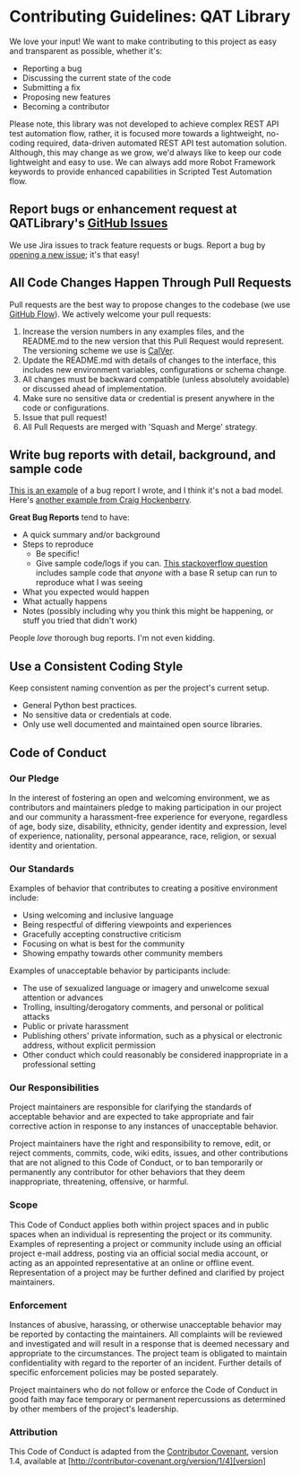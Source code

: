 # Contributing Guidelines: QAT Library
We love your input! We want to make contributing to this project as easy and transparent as possible, whether it's:

- Reporting a bug
- Discussing the current state of the code
- Submitting a fix
- Proposing new features
- Becoming a contributor

Please note, this library was not developed to achieve complex REST API test automation flow, rather, it is focused
more towards a lightweight, no-coding required, data-driven automated REST API test automation solution. Although, this
may change as we grow, we'd always like to keep our code lightweight and easy to use. We can always add more Robot
Framework keywords to provide enhanced capabilities in Scripted Test Automation flow.  

## Report bugs or enhancement request at QATLibrary's [GitHub Issues](https://github.com/sharif314/QATLibrary/issues)
We use Jira issues to track feature requests or bugs.
Report a bug by [opening a new issue](https://github.com/sharif314/QATLibrary/issues/new/choose); it's that easy!

## All Code Changes Happen Through Pull Requests
Pull requests are the best way to propose changes to the codebase
(we use [GitHub Flow](https://guides.github.com/introduction/flow/)).
We actively welcome your pull requests:

1. Increase the version numbers in any examples files, and the README.md to the new version that this
   Pull Request would represent. The versioning scheme we use is [CalVer](https://calver.org/).
2. Update the README.md with details of changes to the interface, this includes new environment
   variables, configurations or schema change.
3. All changes must be backward compatible (unless absolutely avoidable) or discussed ahead of implementation.
4. Make sure no sensitive data or credential is present anywhere in the code or configurations.
5. Issue that pull request!
6. All Pull Requests are merged with 'Squash and Merge' strategy.


## Write bug reports with detail, background, and sample code
[This is an example](http://stackoverflow.com/q/12488905/180626) of a bug report I wrote, and I think it's not a
bad model. Here's [another example from Craig Hockenberry](http://www.openradar.me/11905408).

**Great Bug Reports** tend to have:

- A quick summary and/or background
- Steps to reproduce
    - Be specific!
    - Give sample code/logs if you can. [This stackoverflow question](http://stackoverflow.com/q/12488905/180626)
      includes sample code that *anyone* with a base R setup can run to reproduce what I was seeing
- What you expected would happen
- What actually happens
- Notes (possibly including why you think this might be happening, or stuff you tried that didn't work)

People *love* thorough bug reports. I'm not even kidding.

## Use a Consistent Coding Style
Keep consistent naming convention as per the project's current setup.
* General Python best practices.
* No sensitive data or credentials at code.
* Only use well documented and maintained open source libraries.

## Code of Conduct

### Our Pledge

In the interest of fostering an open and welcoming environment, we as
contributors and maintainers pledge to making participation in our project and
our community a harassment-free experience for everyone, regardless of age, body
size, disability, ethnicity, gender identity and expression, level of experience,
nationality, personal appearance, race, religion, or sexual identity and
orientation.

### Our Standards

Examples of behavior that contributes to creating a positive environment
include:

* Using welcoming and inclusive language
* Being respectful of differing viewpoints and experiences
* Gracefully accepting constructive criticism
* Focusing on what is best for the community
* Showing empathy towards other community members

Examples of unacceptable behavior by participants include:

* The use of sexualized language or imagery and unwelcome sexual attention or
  advances
* Trolling, insulting/derogatory comments, and personal or political attacks
* Public or private harassment
* Publishing others' private information, such as a physical or electronic
  address, without explicit permission
* Other conduct which could reasonably be considered inappropriate in a
  professional setting

### Our Responsibilities

Project maintainers are responsible for clarifying the standards of acceptable
behavior and are expected to take appropriate and fair corrective action in
response to any instances of unacceptable behavior.

Project maintainers have the right and responsibility to remove, edit, or
reject comments, commits, code, wiki edits, issues, and other contributions
that are not aligned to this Code of Conduct, or to ban temporarily or
permanently any contributor for other behaviors that they deem inappropriate,
threatening, offensive, or harmful.

### Scope

This Code of Conduct applies both within project spaces and in public spaces
when an individual is representing the project or its community. Examples of
representing a project or community include using an official project e-mail
address, posting via an official social media account, or acting as an appointed
representative at an online or offline event. Representation of a project may be
further defined and clarified by project maintainers.

### Enforcement

Instances of abusive, harassing, or otherwise unacceptable behavior may be
reported by contacting the maintainers. All
complaints will be reviewed and investigated and will result in a response that
is deemed necessary and appropriate to the circumstances. The project team is
obligated to maintain confidentiality with regard to the reporter of an incident.
Further details of specific enforcement policies may be posted separately.

Project maintainers who do not follow or enforce the Code of Conduct in good
faith may face temporary or permanent repercussions as determined by other
members of the project's leadership.

### Attribution

This Code of Conduct is adapted from the [Contributor Covenant][homepage], version 1.4,
available at [http://contributor-covenant.org/version/1/4][version]

[homepage]: http://contributor-covenant.org
[version]: http://contributor-covenant.org/version/1/4/
